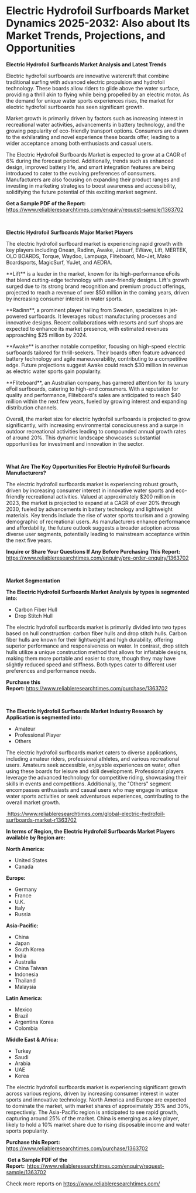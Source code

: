 <p><h1>Electric Hydrofoil Surfboards Market Dynamics 2025-2032: Also about Its Market Trends, Projections, and Opportunities</h1></p><p><strong>Electric Hydrofoil Surfboards Market Analysis and Latest Trends</strong></p>
<p><p>Electric hydrofoil surfboards are innovative watercraft that combine traditional surfing with advanced electric propulsion and hydrofoil technology. These boards allow riders to glide above the water surface, providing a thrill akin to flying while being propelled by an electric motor. As the demand for unique water sports experiences rises, the market for electric hydrofoil surfboards has seen significant growth.</p><p>Market growth is primarily driven by factors such as increasing interest in recreational water activities, advancements in battery technology, and the growing popularity of eco-friendly transport options. Consumers are drawn to the exhilarating and novel experience these boards offer, leading to a wider acceptance among both enthusiasts and casual users.</p><p>The Electric Hydrofoil Surfboards Market is expected to grow at a CAGR of 6% during the forecast period. Additionally, trends such as enhanced design, improved battery life, and smart integration features are being introduced to cater to the evolving preferences of consumers. Manufacturers are also focusing on expanding their product ranges and investing in marketing strategies to boost awareness and accessibility, solidifying the future potential of this exciting market segment.</p></p>
<p><strong>Get a Sample PDF of the Report:&nbsp;</strong> <a href="https://www.reliableresearchtimes.com/enquiry/request-sample/1363702?utm_campaign=2387&utm_medium=2&utm_source=Github&utm_content=ia&utm_term=07022025&utm_id=electric-hydrofoil-surfboards">https://www.reliableresearchtimes.com/enquiry/request-sample/1363702</a></p>
<p>&nbsp;</p>
<p><strong>Electric Hydrofoil Surfboards Major Market Players</strong></p>
<p><p>The electric hydrofoil surfboard market is experiencing rapid growth with key players including Onean, Radinn, Awake, Jetsurf, EWave, Lift, MERTEK, OLO BOARDS, Torque, Waydoo, Lampuga, Fliteboard, Mo-Jet, Mako Boardsports, MagicSurf, YuJet, and AEDRA.</p><p>**Lift** is a leader in the market, known for its high-performance eFoils that blend cutting-edge technology with user-friendly designs. Lift's growth surged due to its strong brand recognition and premium product offerings, projected to reach a revenue of over $50 million in the coming years, driven by increasing consumer interest in water sports.</p><p>**Radinn**, a prominent player hailing from Sweden, specializes in jet-powered surfboards. It leverages robust manufacturing processes and innovative designs. Recent collaborations with resorts and surf shops are expected to enhance its market presence, with estimated revenues approaching $25 million by 2024.</p><p>**Awake** is another notable competitor, focusing on high-speed electric surfboards tailored for thrill-seekers. Their boards often feature advanced battery technology and agile maneuverability, contributing to a competitive edge. Future projections suggest Awake could reach $30 million in revenue as electric water sports gain popularity.</p><p>**Fliteboard**, an Australian company, has garnered attention for its luxury eFoil surfboards, catering to high-end consumers. With a reputation for quality and performance, Fliteboard's sales are anticipated to reach $40 million within the next few years, fueled by growing interest and expanding distribution channels.</p><p>Overall, the market size for electric hydrofoil surfboards is projected to grow significantly, with increasing environmental consciousness and a surge in outdoor recreational activities leading to compounded annual growth rates of around 20%. This dynamic landscape showcases substantial opportunities for investment and innovation in the sector.</p></p>
<p>&nbsp;</p>
<p><strong>What Are The Key Opportunities For Electric Hydrofoil Surfboards Manufacturers?</strong></p>
<p><p>The electric hydrofoil surfboards market is experiencing robust growth, driven by increasing consumer interest in innovative water sports and eco-friendly recreational activities. Valued at approximately $200 million in 2023, the market is projected to expand at a CAGR of over 20% through 2030, fueled by advancements in battery technology and lightweight materials. Key trends include the rise of water sports tourism and a growing demographic of recreational users. As manufacturers enhance performance and affordability, the future outlook suggests a broader adoption across diverse user segments, potentially leading to mainstream acceptance within the next five years.</p></p>
<p><strong>Inquire or Share Your Questions If Any Before Purchasing This Report:</strong> <a href="https://www.reliableresearchtimes.com/enquiry/pre-order-enquiry/1363702?utm_campaign=2387&utm_medium=2&utm_source=Github&utm_content=ia&utm_term=07022025&utm_id=electric-hydrofoil-surfboards">https://www.reliableresearchtimes.com/enquiry/pre-order-enquiry/1363702</a></p>
<p>&nbsp;</p>
<p><strong>Market Segmentation</strong></p>
<p><strong>The Electric Hydrofoil Surfboards Market Analysis by types is segmented into:</strong></p>
<p><ul><li>Carbon Fiber Hull</li><li>Drop Stitch Hull</li></ul></p>
<p><p>The electric hydrofoil surfboards market is primarily divided into two types based on hull construction: carbon fiber hulls and drop stitch hulls. Carbon fiber hulls are known for their lightweight and high durability, offering superior performance and responsiveness on water. In contrast, drop stitch hulls utilize a unique construction method that allows for inflatable designs, making them more portable and easier to store, though they may have slightly reduced speed and stiffness. Both types cater to different user preferences and performance needs.</p></p>
<p><strong>Purchase this Report:&nbsp;</strong><a href="https://www.reliableresearchtimes.com/purchase/1363702?utm_campaign=2387&utm_medium=2&utm_source=Github&utm_content=ia&utm_term=07022025&utm_id=electric-hydrofoil-surfboards">https://www.reliableresearchtimes.com/purchase/1363702</a></p>
<p>&nbsp;</p>
<p><strong>The Electric Hydrofoil Surfboards Market Industry Research by Application is segmented into:</strong></p>
<p><ul><li>Amateur</li><li>Professional Player</li><li>Others</li></ul></p>
<p><p>The electric hydrofoil surfboards market caters to diverse applications, including amateur riders, professional athletes, and various recreational users. Amateurs seek accessible, enjoyable experiences on water, often using these boards for leisure and skill development. Professional players leverage the advanced technology for competitive riding, showcasing their skills in events and competitions. Additionally, the "Others" segment encompasses enthusiasts and casual users who may engage in unique water sports activities or seek adventurous experiences, contributing to the overall market growth.</p></p>
<p><a href="https://www.reliableresearchtimes.com/global-electric-hydrofoil-surfboards-market-r1363702?utm_campaign=2387&utm_medium=2&utm_source=Github&utm_content=ia&utm_term=07022025&utm_id=electric-hydrofoil-surfboards">&nbsp;https://www.reliableresearchtimes.com/global-electric-hydrofoil-surfboards-market-r1363702</a></p>
<p><strong>In terms of Region, the Electric Hydrofoil Surfboards Market Players available by Region are:</strong></p>
<p>
    <p> <strong> North America: </strong>
        <ul>
            <li>United States</li>
            <li>Canada</li>
        </ul>
        </p> 
    <p> <strong> Europe: </strong>
        <ul>
            <li>Germany</li>
            <li>France</li>
            <li>U.K.</li>
            <li>Italy</li>
            <li>Russia</li>
        </ul>
        </p> 
    <p> <strong> Asia-Pacific: </strong>
        <ul>
            <li>China</li>
            <li>Japan</li>
            <li>South Korea</li>
            <li>India</li>
            <li>Australia</li>
            <li>China Taiwan</li>
            <li>Indonesia</li>
            <li>Thailand</li>
            <li>Malaysia</li>
        </ul>
        </p> 
    <p> <strong> Latin America: </strong>
        <ul>
            <li>Mexico</li>
            <li>Brazil</li>
            <li>Argentina Korea</li>
            <li>Colombia</li>
        </ul>
        </p> 
    <p> <strong> Middle East & Africa: </strong>
        <ul>
            <li>Turkey</li>
            <li>Saudi</li>
            <li>Arabia</li>
            <li>UAE</li>
            <li>Korea</li>
        </ul>
    </p>
    </p>
<p><p>The electric hydrofoil surfboards market is experiencing significant growth across various regions, driven by increasing consumer interest in water sports and innovative technology. North America and Europe are expected to dominate the market, with market shares of approximately 35% and 30%, respectively. The Asia-Pacific region is anticipated to see rapid growth, capturing around 25% of the market. China is emerging as a key player, likely to hold a 10% market share due to rising disposable income and water sports popularity.</p></p>
<p><strong>Purchase this Report: </strong><a href="https://www.reliableresearchtimes.com/purchase/1363702?utm_campaign=2387&utm_medium=2&utm_source=Github&utm_content=ia&utm_term=07022025&utm_id=electric-hydrofoil-surfboards">https://www.reliableresearchtimes.com/purchase/1363702</a></p>
<p>&nbsp;<strong>Get a Sample PDF of the Report:&nbsp;&nbsp;</strong><a href="https://www.reliableresearchtimes.com/enquiry/request-sample/1363702?utm_campaign=2387&utm_medium=2&utm_source=Github&utm_content=ia&utm_term=07022025&utm_id=electric-hydrofoil-surfboards">https://www.reliableresearchtimes.com/enquiry/request-sample/1363702</a></p>
<p><strong></strong></p>
<p>Check more reports on <a href="https://www.reliableresearchtimes.com/?utm_campaign=2387&utm_medium=2&utm_source=Github&utm_content=ia&utm_term=07022025&utm_id=electric-hydrofoil-surfboards">https://www.reliableresearchtimes.com/</a></p>